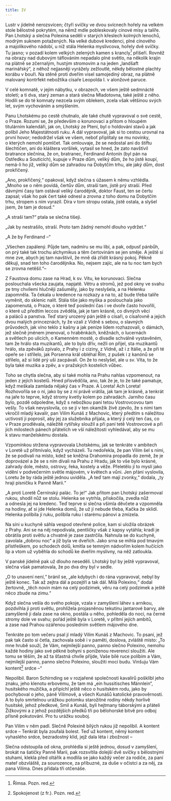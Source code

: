 ```yaml
---
title: IV
---
```


Lustr v jídelně nerozsvícen; čtyři svíčky ve dvou svícnech hořely na velkém stole bělostně pokrytém, na němž mdle pobleskovaly cínové mísy a talíře. Pan Lhotský a slečna Polexina seděli v starých křeslech kolmých lenochů, modrým suknem potažených. Na velké dubové kredenci, plné cínového a majolikového nádobí, u níž stála Helenka myslivcova, hořely dvě svíčky. Tu jasno; v pozadí kolem velkých zelených kamen s krancly[^7] příšeří. Rovněž na obrazy nad dubovým táflováním nepadalo plné světlo, na několik krajin na plátně se zčernalým, hustým stromovím a na jeden „landšaft marinářský“, z něhož nejjasněji vyrážely zežloutlé, někdy bělostné plachty korábu v bouři. Na stěně proti dveřím visel samojediný obraz, na plátně malovaný kontrfekt nebožtíka císaře Leopolda I. v alonžové paruce.

V celé komnatě, v jejím nábytku, v obrazech, ve všem ještě sedmnácté století; a ti dva, starý zeman a stará slečna Mladotovna, také ještě z něho. Hodili se do té komnaty nezcela svým oblekem, zcela však většinou svých let, svým vychováním a smýšlením.

Panu Lhotskému po cestě chutnalo, ale také chutě vypravoval o své cestě, o Praze. Rozumí se, že především o korunovaci a přitom o hloupém titulárním kalendáři, jak on, Lhotský ze Ptení, byl o holdování stavů a jak políbil Jeho Majestátnosti ruku. A dál vypravoval, jak si to cestou urovnal na první hovor; nedodržel však ve všem, neboť připlítaly se mu novinky, o kterých nemohl pomlčet. Tak omlouvaje, že se nedostal ani do štiftu šlechtičen, ani do kláštera voršilek, vytasil se hned, že zato navštívil bratrance slečnina, že on, bratranec, Ferdinand Antonín (byl pán na Ostředku a Souticích), kupuje v Praze dům, veliký dům, že ho jistě koupí, nemá-li ho již, veliký dům se zahradou na Dobytčím trhu, ale jaký dům, dost prokřičený.

„Ano, prokřičený,“ opakoval, když slečna s úžasem k němu vzhlédla. „Mnoho se o něm povídá, čertův dům, straší tam, jistě prý straší. Před dávnými časy tam ostával veliký čarodějník, doktor Faust, ten se čertu zapsal; však ho pak čert také odnesl a zrovna z toho domu na Dobytčím trhu, stropem s ním vyrazil. Díra v tom stropu ostala, jistě ostala, a slyšel jsem, že tam je dosud.“

„A straší tam?“ ptala se slečna tišeji.

„Jak by nestrašilo, straší. Proto tam žádný nemohl dlouho vy­držet.“

„A že by Ferdinand –“

„Všechen zapálený. Půjde tam, nadmíru se mu líbí, a pak, odpusť pánbůh, on prý také tak trochu alchymikus a těm čertovinám se jen směje. A ještě si mne zve, abych jej tam navštívil, že mně dá zřídit krásný pokoj. Pěkně děkuji, snad ten toho čarodějníka. No, nejsem zajíc, ale na tu noc tam bych se zrovna netěšil.“–

Z Faustova domu zase na Hrad, k sv. Vítu, ke korunovaci. Slečna poslouchala všecka zaujata, napjatě. Větru a stromů, jež pod okny ve svahu ze tmy chvílemi hlučněji zašuměly, jako by neslyšela, a na Helenku zapomněla. Ta čekala u kredence na rozkazy a na to, až bude třeba talíře vyměnit, do sklenic nalít. Stála tiše jako myška a poslouchala jako zapomenutá, o Praze, o které teď poslední čas i ve dvoře často hovořili, o které už předtím leccos zvěděla, jak je tam krásně, co divných věcí a paláců a panstva. Teď starý urozený pán ještě o císaři, o císařovně a jejich dvou malých princeznách, ty že vzali z Vídně s sebou, o slavných průvodech, jak víno teklo z kašny a jak peníze lidem rozhazovali, o dámách, jež slečně jménem jmenoval, o hraběnkách, kněžnách, o lucernách a světlech po ulicích, o Kamenném mostě, o divadle schválně vystavěném, tam že hrálo sta muzikantů, ale to bylo dřív, nežli on přijel, sta muzikantů hrálo, sta zpěváků zpívalo, z Prahy i z ciziny, z Vídně, až i z Itálie, a že při té opeře se i střílelo, jak Porsenna král obléhal Řím, z pušek i z kanónů se střílelo, až si lidé prý uši zacpávali. On že to neslyšel, ale u sv. Víta, to že byla také muzika a zpěv, a v pražských kostelích vůbec.

Toho se chytla slečna, aby si také mohla na Prahu nahlas vzpomenout, na jeden z jejích kostelů. Hned přisvědčila, ano, tak že je, to že také pamatuje, když meškala zamlada nějaký čas v Praze. A Loreta! Ach Loreta! Rozhovořila se o ní, jako by se z ní právě vrátila, jak tam je krásně, a tenkrát na jaře to teprve, když stromy kvetly kolem po zahradách. Jarního času bylo, pozdě odpoledne, když s nebožkou paní tetou Vostrovcovou tam vešly. To však nevyslovila, co se jí v ten okamžik živě zjevilo, že s nimi tam vkročil mladý kavalír, pan Vilím Kunáš z Machovic, který předtím s náležitou uctivostí ji poprosil, aby jej za služebníka přijala, a který jí celý ten čas, co v Praze prodlévala, náležitě rytířsky sloužil a při paní tetě Vostrovcové a při jich milostech pánech přátelích ve vší náležitosti vyhledával, aby se mu k stavu manželskému dostala.

Vzpomínkou stržena vypravovala Lhotskému, jak se tenkráte v ambitech v Loretě už přitmívalo, když vycházeli. Tu nedořekla, že pan Vilím šel s nimi, že se podívali na místo, kdež se kněžna Drahomíra propadla do země, že je doprovázel a že se s ním dívali na Prahu z Hradu, jak to vše bylo krásné, zahrady dole, město, ostrovy, řeka, kostely a věže. Přeletělo jí to myslí jako vidění v podvečerním světle májovém, v květech a vůni. Jen přání vyslovila, Loretu že by ráda ještě jednou uviděla. „A teď tam mají zvonky,“ dodala, „ty hrají písničku k Panně Marii.“

„A proti Loretě Černínský palác. To je!“ Jak přitom pan Lhotský zašermoval rukou, shodil nůž se stolu. Helenka se vytrhla, přiskočila, zvedla nůž a odnesla jej na kredenc. Teď teprve si slečna všimla děvčete a vzpomněla na hodiny, ať si jde Helenka domů, že už jí nebude třeba, Kačka že sklidí. Helenka políbila jí ruku, políbila ruku i starému pánovi a zmizela.

Na síni u kuchyně sáhla vespod otevřené police, kam si uložila obrázek z Prahy. Ani se na něj nepodívala, pentličky však z kapsy vytáhla; kradí je obrátila proti světlu a chvatně je zase zastrčila. Nahnula se do kuchyně, zavolala „dobrou noc“ a již byla ve dveřích. Jako srna se mihla pod tmavým přístřeškem, po schodech dolů, kmitla se temným nádvořím kolem hučících lip a vtom už vyběhla do schodů ke dveřím myslivny, na něž zatloukla.

V panské jídelně pak už dlouho neseděli. Lhotský byl by ještě vypravoval, slečna však pamatovala, že po dva dny byl v sedle.

„O to unavení není,“ bránil se, „ale kdybych i do rána vypravoval, nebyl by ještě konec. Tak až zejtra dál a pozejtří a tak dál. Milá Polexino,“ dodal žertovně, „těch novin mám na celý podzimek, věru na celý podzimek a ještě něco zbude na zimu.“

Když slečna vešla do svého pokoje, vzala v zamyšlení láhev s arnikou, pozdvihla ji proti světlu, prohlížela projasněnou tekutinu jantarové barvy, ale zamyšleně ji dala zase na okno, postála u něho, pohleděla do noci, na černé stromy dole ve svahu; pořád ještě byla v Loretě, v přítmí jejích ambitů, a zase nad Prahou ozářenou posledním světlem májového dne.

Tenkráte po tom večeru psal jí mladý Vilím Kunáš z Machovic. To psaní, jež pak tak často si četla, zachovala sobě i v paměti, doslova, zvláště místo: „To mne hrubě souží, že Vám, nejmilejší panno, panno slečno Polexino, nemohu každé hodiny jako své pěkné bohyni s poníženou reverencí sloužiti. Ale tomu se těším, že až ta šťastná chvíle přijde, Vaše bílé ruce políbím a Vám, nejmilejší panno, panno slečno Polexino, sloužiti moci budu. Vinšuju Vám kontent[^8] srdce –“

Nepolíbil. Baron Schirnding se v rozjařené společnosti kavalírů pošklíbl jeho znaku, jeho klenotu erbovému, že tam má „ein hussitisches Männlein“, husitského mužíčka, a připíchl ještě něco o husitském rodu, jako by pochyboval o jeho, páně Vilímově, a všech Kunášů katolické pravověrnosti. A to bylo smrtelnou urážkou potom­ku starožitné rodiny někdy horlivě husitské, jehož předkové, Smil a Kunáš, byli hejtmany táborskými a přáteli Žižkovými a z jehož pozdějších předků tři po bělohorské bitvě pro odboj přísně pokutováni. Pro tu urážku souboj.

Pan Vilím v něm padl. Slečně Polexině bílých rukou již nepolíbil. A kontent srdce – Tenkrát byla zoufalá bolest. Teď už kontent, němý kontent vyhaslého srdce, bezradostný klid, jejž dala léta i zbožnost –

Slečna odstoupila od okna, prohlédla si ještě jednou, dosud v zamyšlení, brokát na šatičky Panně Marii, pak rozsvítila dolejší dvě svíčky s bělostnými stuhami, klekla před oltářík a modlila se jako každý večer za rodiče, za paní mateř obzvláště, za sourozence, za příbuzné, za duše v očistci a za něj, za pana Vilíma. Dnes přidala tři otčenáše.

[^7]: Římsa. Pozn. red.

[^8]: Spokojenost (z fr.). Pozn. red.
